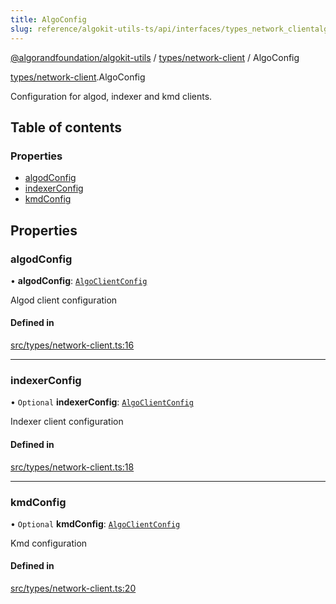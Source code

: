 ```yaml
---
title: AlgoConfig
slug: reference/algokit-utils-ts/api/interfaces/types_network_clientalgoconfig
---
```


[@algorandfoundation/algokit-utils](/reference/algokit-utils-ts/api/overview) / [types/network-client](/reference/algokit-utils-ts/api/modules/types_network_client/) / AlgoConfig

[types/network-client](/reference/algokit-utils-ts/api/modules/types_network_client/).AlgoConfig

Configuration for algod, indexer and kmd clients.

## Table of contents

### Properties

- [algodConfig](#algodconfig)
- [indexerConfig](#indexerconfig)
- [kmdConfig](#kmdconfig)

## Properties

### algodConfig

• **algodConfig**: [`AlgoClientConfig`](/reference/algokit-utils-ts/api/interfaces/types_network_clientalgoclientconfig/)

Algod client configuration

#### Defined in

[src/types/network-client.ts:16](https://github.com/algorandfoundation/algokit-utils-ts/blob/main/src/types/network-client.ts#L16)

---

### indexerConfig

• `Optional` **indexerConfig**: [`AlgoClientConfig`](/reference/algokit-utils-ts/api/interfaces/types_network_clientalgoclientconfig/)

Indexer client configuration

#### Defined in

[src/types/network-client.ts:18](https://github.com/algorandfoundation/algokit-utils-ts/blob/main/src/types/network-client.ts#L18)

---

### kmdConfig

• `Optional` **kmdConfig**: [`AlgoClientConfig`](/reference/algokit-utils-ts/api/interfaces/types_network_clientalgoclientconfig/)

Kmd configuration

#### Defined in

[src/types/network-client.ts:20](https://github.com/algorandfoundation/algokit-utils-ts/blob/main/src/types/network-client.ts#L20)
